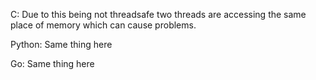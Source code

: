 C:
Due to this being not threadsafe two threads are accessing the same place of memory which can cause problems.

Python:
Same thing here

Go:
Same thing here
